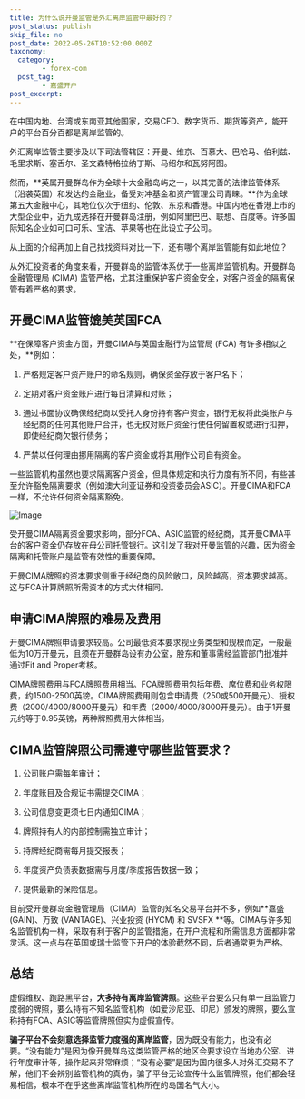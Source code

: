 ```yaml
---
title: 为什么说开曼监管是外汇离岸监管中最好的？
post_status: publish
skip_file: no
post_date: 2022-05-26T10:52:00.000Z
taxonomy:
  category:
        - forex-com
  post_tag:
        - 嘉盛开户
post_excerpt: 
---
```

在中国内地、台湾或东南亚其他国家，交易CFD、数字货币、期货等资产，能开户的平台百分百都是离岸监管的。

外汇离岸监管主要涉及以下司法管辖区：开曼、维京、百慕大、巴哈马、伯利兹、毛里求斯、塞舌尔、圣文森特格拉纳丁斯、马绍尔和瓦努阿图。

然而，**英属开曼群岛作为全球十大金融岛屿之一，以其完善的法律监管体系（沿袭英国）和发达的金融业，备受对冲基金和资产管理公司青睐。**作为全球第五大金融中心，其地位仅次于纽约、伦敦、东京和香港。中国内地在香港上市的大型企业中，近九成选择在开曼群岛注册，例如阿里巴巴、联想、百度等。许多国际知名企业如可口可乐、宝洁、苹果等也在此设立子公司。

从上面的介绍再加上自己找找资料对比一下，还有哪个离岸监管能有如此地位？

从外汇投资者的角度来看，开曼群岛的监管体系优于一些离岸监管机构。开曼群岛金融管理局 (CIMA) 监管严格，尤其注重保护客户资金安全，对客户资金的隔离保管有着严格的要求。

## 开曼CIMA监管媲美英国FCA

**在保障客户资金方面，开曼CIMA与英国金融行为监管局 (FCA) 有许多相似之处，**例如：

1. 严格规定客户资产账户的命名规则，确保资金存放于客户名下；

1. 定期对客户资金账户进行每日清算和对账；

1. 通过书面协议确保经纪商以受托人身份持有客户资金，银行无权将此类账户与经纪商的任何其他账户合并，也无权对账户资金行使任何留置权或进行扣押，即使经纪商欠银行债务；

1. 严禁以任何理由挪用隔离的客户资金或将其用作公司自有资金。

一些监管机构虽然也要求隔离客户资金，但具体规定和执行力度有所不同，有些甚至允许豁免隔离要求（例如澳大利亚证券和投资委员会ASIC）。开曼CIMA和FCA一样，不允许任何资金隔离豁免。

![Image](https://prod-files-secure.s3.us-west-2.amazonaws.com/39ed1227-6d7d-4570-be36-9ccd4a2c4241/bd849744-3fcb-4a37-8312-357962c8f065/image.png?X-Amz-Algorithm=AWS4-HMAC-SHA256&X-Amz-Content-Sha256=UNSIGNED-PAYLOAD&X-Amz-Credential=ASIAZI2LB466QBW6KGYQ%2F20250411%2Fus-west-2%2Fs3%2Faws4_request&X-Amz-Date=20250411T161350Z&X-Amz-Expires=3600&X-Amz-Security-Token=IQoJb3JpZ2luX2VjEEgaCXVzLXdlc3QtMiJHMEUCIQD9Bk8KMVicPCgxrOUlyQY48jAGEjt0EMjQafwjqrnr2AIgNuNu7Bb5mAMj%2FAqTyMWzlWKWlEtkkB3V%2BKqVS9WLpksqiAQIwf%2F%2F%2F%2F%2F%2F%2F%2F%2F%2FARAAGgw2Mzc0MjMxODM4MDUiDKGWwwzSi7KQvFNE%2FSrcA3wzpWPW5JlLxey8Plq1z6lCwzq2e3AmobGcOuqXJHOlHb9Ru2xJzIBy61K4UIo45qEmJxASNRQTDgXoGejEqli4fN78FylDmfkS3bgGr1a7wKHAWvo0MNN5A%2BlbvWPG8Dluonn%2FORtp7BNbMyqyHXyCrGLbLqLi6TNVa1L34jLn7Hhka3EehgvvRvkE6xo%2Fs60VHgJokOKW8ZWeqiSrvBiKHG0tRD29GTfs4LaYHjrgAdAMrb8p8vcCYo8pwo8KDbvwMFRBPWA%2FKbLo5n26kqmoIeHYYez6yLBY%2F4IBHTn6uQ3K0nyBd%2BCfVumCWi1w3Q0MqI638RxCPAFYZaDvVdW5P8qgv%2FVU7QN54lkW7wtPF0%2FSvHLsgCcvexcoDO2QHutcnxzxbm20Z06jWwmuLq487PDOFT7gufhMIIp4b%2BwInfTTCPtKfOo5ustAd6c3jdB%2FStPCFrZa0fQcAY69uGkgIFVpixzZdZi984MBY6bCHF91FAddioM%2B4gUxZjay21OusFM5D5RVzrsP1W4KH9oQFezoG41yTxgjubpFW5l1KCE%2F7anZ3Arrf7l8i4Jl63Utk1F0KCTbvG3YYvxDi%2BOd9r3iyBi9vjLZ0aDgsZBJhVZdybpHF5%2FuaFLFMLTw5L8GOqUBr1UV9Kv24XQ4D%2FduVbP3%2BAq9L%2FCZfrsXr0HbK4l50U7xyfyjatYunVMGHqMfTHL6XrsRt5F4wqlNWHyQDIF%2F5Jd7jj0I%2BSMtKkXOW0lrSPPp2mR8k%2FrJptYf9wR4UGk8k5U3n9MqdlX7eNjJd1f2CXmjWb49t86apKQ6dFvThKKuIEyCs4e6AJXBFBDNWnmdpVZlDKDLs%2FupyMnKg%2FskU3A%2FPeuU&X-Amz-Signature=b7025e7b459a42afa5c37750326964ecd6f290855d45895febb85a50b483d7f9&X-Amz-SignedHeaders=host&x-id=GetObject)

受开曼CIMA隔离资金要求影响，部分FCA、ASIC监管的经纪商，其开曼CIMA平台的客户资金仍存放在母公司托管银行。这引发了我对开曼监管的兴趣，因为资金隔离和托管账户是监管有效性的重要保障。

开曼CIMA牌照的资本要求侧重于经纪商的风险敞口，风险越高，资本要求越高。这与FCA计算牌照所需资本的方式大体相同。

## **申请CIMA牌照的难易及费用**

开曼CIMA牌照申请要求较高。公司最低资本要求视业务类型和规模而定，一般最低为10万开曼元，且须在开曼群岛设有办公室，股东和董事需经监管部门批准并通过Fit and Proper考核。

CIMA牌照费用与FCA牌照费用相当。FCA牌照费用包括年费、席位费和业务权限费，约1500-2500英镑。CIMA牌照费用则包含申请费（250或500开曼元）、授权费（2000/4000/8000开曼元）和年费（2000/4000/8000开曼元）。由于1开曼元约等于0.95英镑，两种牌照费用大体相当。

## CIMA监管牌照公司需遵守哪些监管要求？

1. 公司账户需每年审计；

1. 年度账目及合规证书需提交CIMA；

1. 公司信息变更须七日内通知CIMA；

1. 牌照持有人的内部控制需独立审计；

1. 持牌经纪商需每月提交报表；

1. 年度资产负债表数据需与月度/季度报告数据一致；

1. 提供最新的保险信息。

目前受开曼群岛金融管理局（CIMA）监管的知名交易平台并不多，例如**嘉盛 (GAIN)、万致 (VANTAGE)、兴业投资 (HYCM) 和 SVSFX **等。CIMA与许多知名监管机构一样，采取有利于客户的监管措施，在开户流程和所需信息方面都非常灵活。这一点与在英国或瑞士监管下开户的体验截然不同，后者通常更为严格。

## 总结

虚假维权、跑路黑平台，**大多持有离岸监管牌照**。这些平台要么只有单一且监管力度弱的牌照，要么持有不知名监管机构（如爱沙尼亚、印尼）颁发的牌照，要么宣称持有FCA、ASIC等监管牌照但实为虚假宣传。

**骗子平台不会刻意选择监管力度强的离岸监管**，因为既没有能力，也没有必要。“没有能力”是因为像开曼群岛这类监管严格的地区会要求设立当地办公室、进行年度审计等，操作起来非常麻烦；“没有必要”是因为国内很多人对外汇交易不了解，他们不会辨别监管机构的真伪，骗子平台无论宣传什么监管牌照，他们都会轻易相信，根本不在乎这些离岸监管机构所在的岛国名气大小。